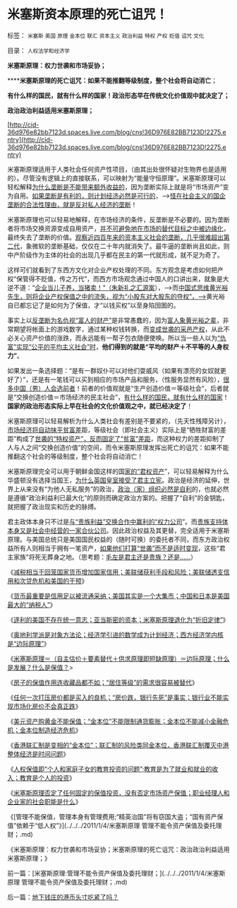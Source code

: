 # 米塞斯资本原理的死亡诅咒！

标签： `米塞斯` `美国` `原理` `金本位` `联汇` `资本主义` `政治利益` `特权` `产权` `贬值` `诅咒` `文化` 

目录： `人权法学和经济学`

**米塞斯原理：权力世袭和市场妥协；**

******米塞斯原理的死亡诅咒：如果不能推翻等级制度，整个社会将自动消亡**；

**有什么样的国民，就有什么样的国家！政治形态早在传统文化价值观中就决定了；**

**政治政治利益适用米塞斯原理；**

[http://cid-36d976e82bb7123d.spaces.live.com/blog/cns!36D976E82BB7123D!2275.entry](http://cid-36d976e82bb7123d.spaces.live.com/blog/cns!36D976E82BB7123D!2275.entry)

米塞斯原理适用于人类社会任何资产性项目，（由其出处很怀疑对生物界也是适用的）。尽管没有逻辑上的直接联系，可以映射为“能量守恒原理”。米塞斯原理可以轻松解释[为什么垄断是不能带来额外收益的](../../../2009/9/16/垄断与收入成正相关是局部性的错觉.md)，因为垄断实际上就是将“市场资产”变为自用。[如果垄断是有利的，则计划经济必然是可行的](../../../2010/11/3/“反垄断情结”与社会主义思路的深远渊源.md)，——>[怪在社会主义的国企垄断的合法性理由，就是反对私人经济的垄断](../../../2010/11/29/计划经济的胡汉三又想回来了.md)！

米塞斯原理也可以轻易地解释，在市场经济的条件，反垄断是不必要的。因为垄断者将市场交换资源变成自用资产，[并不可避免地在市场的替代目标之中被边缘化](../../../2010/11/4/市场的垄断基础将自然消失，反垄断的恶劣后果.md)，最终失去了垄断的价值。[观察近四百年来的资本主义社会的垄断，几乎很难超出第二代](../../../2009/9/15/过度垄断反而会降低利润.md)，象微软的垄断基础，仅仅在二十年内就消失了。最牛逼的垄断尚且如此，则中产阶级作为主体的社会的出现几乎都在民主的第一代就形成，就不足为奇了。

这样可们就看到了东西方文化对企业产权处理的不同。东方观念是考虑如何把产权“保管得不贬值，传之万代”，而西方市场观念通过中国人的口讲出来，就象是大逆不道：“[企业当儿子养，当猪卖！”（朱新礼之汇源案](../../../2008/9/10/朱新礼被国有GDP迫着卖了汇源果汁，犯谁惹谁啦？.md)），——>而[中国式思维黄光裕先生，则将企业产权保值之中的流失，视为“小股东对大股东的夺权”，——>](../../../2010/10/2/陈晓乍成了黄光裕的包衣？.md)黄光裕自已都忘记了是如何为了保值，才“以钱买权”以至身陷囹圄的。



事实上以[反垄断为名仇视“富人的财产”](../../../2009/8/28/反既得利益即“反利益可得”.md)是非常愚蠢的，因为[富人象黄光裕之辈](../../../2010/9/27/黄光裕“家天下”；股市有风险，股神莫炒股.md)，非常期望将帐面上的游戏数字，通过某种权钱转换，而[变成世袭的采邑产权](../../../2010/9/17/最根本的腐败：国企父母离退子女顶替.md)，从此不必关心资产价值的涨跌，而永远能有一帮子包衣随便使唤。所以当一些人以为[“仇富”实现“公平的平均主义社会”时](../../../2010/2/1/老百姓不是邪恶的免疫体.md)，**他们得到的就是“平均的财产＋不平等的人身权力”**。

如果发出一条选择题：“是有一群奴仆可以对他们耍威风（如果有漂亮的女奴就更好了）”，还是有一笔钱可以买到相应的市场产品和服务，（性服务显然有风险），[很多中国（男）人会选前者](../../../2009/12/5/需要讲政治的社会和不需要讲政治的公民.md)！前者的价值观就是“生产创造价值＝等级社会”，后者就是“交换创造价值＝市场经济的民主社会”，[有什么样的国民，就有什么样的国家](../../../2010/1/20/奴隶社会传统文化传承的三个因素.md)！**国家的政治形态实际上早在社会的文化价值观之中，就已经决定了**！

米塞斯原理可以轻易解析为什么人类社会有差别是不要紧的，（先天性残障另计），[市场经济将自动抹平贫富差](../../../2010/3/5/我国的贫富差距是历史上最小并在继续缩小.md)距，等级社会（即社会主义）实际上是“牺牲财富的差距”构成了[世袭的“特权资产”，反而固定了“贫富”差距](../../../2009/9/16/公有制计划经济是造成贫富差距的原因.md)，而这种权力的差距抑制了人与人之间“交换创造价值”的空间，而令米塞斯原理发挥出死亡的诅咒：如果不能推翻这个社会的等级制度，整个社会将自动消亡！

米塞斯原理完全可以用于朝鲜金国这样的国[家的“君权资产](../../../2009/5/14/权力经营的风险和成本.md)”，可以轻易解释为什么华盛顿没有选择当国王，[为什么英国皇室接受了君主立宪](http://blog.sina.com.cn/s/blog_5563a64d0100cwlk.html)。政治是经济的延伸，世界上从来没有“为他人无私服务”的政治，[政治（家）组织必然是自利](http://darthvad.blog.sohu.com/161146952.html)的，也就必然是遵循“政治利益利已最大化”的原则而确定政治方案的。把握了“自利”的金钥匙，就把握了政治现实和历史的脉搏。

君主政体本身只不过是[与“贵族利益”交换合作中赢利的“权力公司](http://blog.sina.com.cn/s/blog_5563a64d0100cz6e.html)”。而[贵族支持体本身又是社会中经营的一家合伙公司](../../../2010/9/24/罗马社会摆脱狗腿子工具阶级的经验和教训.md)。因此政治权益及其更替，完全适用于米塞斯原理。与美国总统只是美国国民权益的（随时可换）的委托者不同，而东方政治权益所有人则相当于拥有一笔资产，[如果他们打算“世袭”而不是适时变现](../../../2009/5/14/权力经营的风险和成本.md)，这些“君主家族”将死无葬身之地。（思考题：[毛左是君主还是贵族？还是……](../../../2010/9/17/最根本的腐败：国企父母离退子女顶替.md)）

《[减税相当于回笼国家货币增加国家信用；美联储获利手段和风险；美联储透支信用和次贷危机和美国的干预](../../../2010/12/31/中国银行加盟美联储；减税收缩流动性.md)》

《[货币最重要是信用足以被流通采纳；美国其实是一个大集市；中国和日本是美国最大的“纳税人”](../../../2011/1/1/中国日本是美国最大“纳税人”.md)》

《[逐利的美国不存在统一意志；亚当斯密的资本；米塞斯原理退化为“折旧定律”](../../../2011/1/1/逐利的美国不存在统一意志;亚当斯密的资本定义.md)》

《[奥地利学派是对象方法论；经济学引进的数学成为计划经济；西方经济学内核是“边际原理”](../../../2011/1/1/西方经济学的数学成就计划经济.md)》

《[米塞斯原理＝（自主估价＋要素替代＋供求原理即短缺原理）＝边际原理；什么是发展？什么是保值？](../../../2011/1/2/米塞斯原理和张五常的古董.md)>

《[房子的保值作用连收藏品都不如；“居住等级”的需求很容易被替代](../../../2011/1/2/房子的保值作用连收藏品都不如.md)》

《[任何一次打压房价都是买入的良机；“房价跌，银行先死”是事实；银行业不能实现市场化房价不会真正跌](../../../2011/1/2/炒房不要“懂经济”，打压房价都是买入的良机.md)》

《[美元资产购黄金不能保值；“金本位”不能限制通货膨胀；金本位不能减小金融危机；金本位制造经济危机](../../../2011/1/3/黄金不能保值；金本位制造经济危机.md)》

《[香港联汇制是变相的“金本位”；联汇制的风险类同金本位，香港联汇制覆灭中港整体经济是时间问题](../../../2011/1/3/联汇制或将覆灭中港整体经济.md)》

《[人权保值即“个人和家庭子女的教育投资的问题”;教育是为了就业和就业的收入；教育是个人的投资](../../../2011/1/3/教育是个人投资，为了就业和就业的收入.md)》

《[米塞斯原理否定了任何固定的保值投资，没有否定市场资产保值；职业经理人和企业家的社会职能是什么](../../../2011/1/4/禁止高利贷损害了市场供应能力；腐朽的资本主义？.md)》

《[管理不能保值，管理本身有管理费用;“精英治国”将有窃国大盗；“国有资产保值”依赖于“低人权”》](../../../2011/1/4/米塞斯原理 管理不能令资产保值及委托理财；.md)

《米塞斯原理：权力世袭和市场妥协；米塞斯原理的死亡诅咒：政治政治利益适用米塞斯原理；》

前一篇：[米塞斯原理:管理不能令资产保值及委托理财；](../../../2011/1/4/米塞斯原理 管理不能令资产保值及委托理财；.md)

后一篇：[地下钱庄的港币头寸吃紧了吗？](../../../2011/1/5/地下钱庄的港币头寸吃紧了吗？.md)
